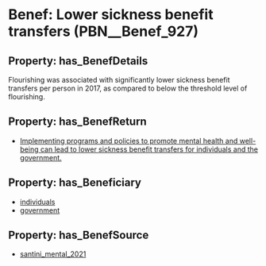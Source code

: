 # Benef: __Lower sickness benefit transfers__ (PBN__Benef_927)

## Property: has_BenefDetails

Flourishing was associated with significantly lower sickness benefit transfers per person in 2017, as compared to below the threshold level of flourishing.

## Property: has_BenefReturn

* [Implementing programs and policies to promote mental health and well-being can lead to lower sickness benefit transfers for individuals and the government.](../BenefReturn/PBN__BenefReturn_1016)

## Property: has_Beneficiary

* [individuals](../Stakeholder/PBN__Stakeholder_20)
* [government](../Stakeholder/PBN__Stakeholder_73)

## Property: has_BenefSource

* [santini_mental_2021](../Article/PBN__Article_189)

